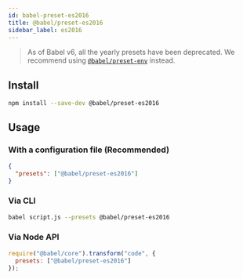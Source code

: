 ```yaml
---
id: babel-preset-es2016
title: @babel/preset-es2016
sidebar_label: es2016
---
```


> As of Babel v6, all the yearly presets have been deprecated.
> We recommend using [`@babel/preset-env`](preset-env.md) instead.

## Install

```sh
npm install --save-dev @babel/preset-es2016
```

## Usage

### With a configuration file (Recommended)

```json
{
  "presets": ["@babel/preset-es2016"]
}
```

### Via CLI

```sh
babel script.js --presets @babel/preset-es2016
```

### Via Node API

```javascript
require("@babel/core").transform("code", {
  presets: ["@babel/preset-es2016"]
});
```

